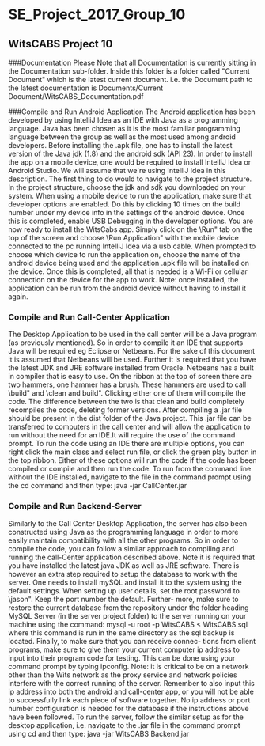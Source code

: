 # SE_Project_2017_Group_10
## WitsCABS Project 10

###Documentation
Please Note that all Documentation is currently sitting in the Documentation sub-folder. Inside this folder is a folder called "Current Document" which is the latest current document. i.e. the Document path to the latest documentation is Documents/Current Document/WitsCABS_Documentation.pdf

###Compile and Run Android Application
The Android application has been developed by using IntelliJ Idea as an IDE
with Java as a programming language. Java has been chosen as it is the most
familiar programming language between the group as well as the most used
among android developers. Before installing the .apk file, one has to install
the latest version of the Java jdk (1.8) and the android sdk (API 23). In order
to install the app on a mobile device, one would be required to install IntelliJ
Idea or Android Studio. We will assume that we're using IntelliJ Idea in this
description. The first thing to do would to navigate to the project structure.
In the project structure, choose the jdk and sdk you downloaded on your
system. When using a mobile device to run the application, make sure that
developer options are enabled. Do this by clicking 10 times on the build
number under my device info in the settings of the android device. Once
this is completed, enable USB Debugging in the developer options. You are
now ready to install the WitsCabs app. Simply click on the \Run" tab on
the top of the screen and choose \Run Application" with the mobile device
connected to the pc running IntelliJ Idea via a usb cable. When prompted
to choose which device to run the application on, choose the name of the
android device being used and the application .apk file will be installed on
the device. Once this is completed, all that is needed is a Wi-Fi or cellular
connection on the device for the app to work. Note: once installed, the
application can be run from the android device without having to install it
again.

### Compile and Run Call-Center Application
The Desktop Application to be used in the call center will be a Java program
(as previously mentioned). So in order to compile it an IDE that supports
Java will be required eg Eclipse or Netbeans. For the sake of this document
it is assumed that Netbeans will be used. Further it is required that you
have the latest JDK and JRE software installed from Oracle.
Netbeans has a built in compiler that is easy to use. On the ribbon at the top
of screen there are two hammers, one hammer has a brush. These hammers
are used to call \build" and \clean and build". Clicking either one of them
will compile the code. The difference between the two is that clean and build
completely recompiles the code, deleting former versions.
After compiling a .jar file should be present in the dist folder of the Java
project. This .jar file can be transferred to computers in the call center and
will allow the application to run without the need for an IDE.It will require
the use of the command prompt.
To run the code using an IDE there are multiple options, you can right
click the main class and select run file, or click the green play button in the
top ribbon. Either of these options will run the code if the code has been
compiled or compile and then run the code. To run from the command line
without the IDE installed, navigate to the file in the command prompt using
the cd command and then type: java -jar CallCenter.jar

### Compile and Run Backend-Server
Similarly to the Call Center Desktop Application, the server has also been
constructed using Java as the programming language in order to more easily
maintain compatibility with all the other programs. So in order to compile
the code, you can follow a similar approach to compiling and running the call-Center application described above.
Note it is required that you have installed the latest java JDK as
well as JRE software. There is however an extra step required to setup the
database to work with the server. One needs to install mySQL and install it
to the system using the default settings. When setting up user details, set
the root password to \jason". Keep the port number the default. Further-
more, make sure to restore the current database from the repository under
the folder heading MySQL Server (in the server project folder) to the server
running on your machine using the command: mysql -u root -p WitsCABS
< WitsCABS.sql where this command is run in the same directory as the
sql backup is located. Finally, to make sure that you can receive connec-
tions from client programs, make sure to give them your current computer
ip address to input into their program code for testing. This can be done
using your command prompt by typing ipconfig. Note: it is critical to be
on a network other than the Wits network as the proxy service and network
policies interfere with the correct running of the server. Remember to also
input this ip address into both the android and call-center app, or you will
not be able to successfully link each piece of software together. No ip address
or port number configuration is needed for the database if the instructions
above have been followed. To run the server, follow the similar setup as for
the desktop application, i.e. navigate to the .jar file in the command prompt
using cd and then type: java -jar WitsCABS Backend.jar
